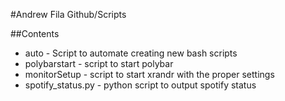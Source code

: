 #Andrew Fila Github/Scripts

##Contents
 -  auto - Script to automate creating new bash scripts
 -  polybarstart - script to start polybar
 -  monitorSetup - script to start xrandr with the proper settings
 -  spotify_status.py - python script to output spotify status
